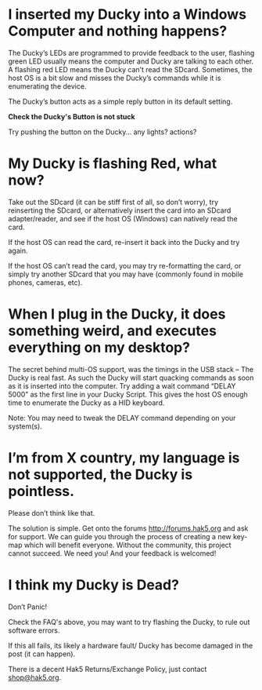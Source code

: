 # I inserted my Ducky into a Windows Computer and nothing happens?

The Ducky’s LEDs are programmed to provide feedback to the user, flashing green LED usually means the computer and Ducky are talking to each other. A flashing red LED means the Ducky can’t read the SDcard. Sometimes, the host OS is a bit slow and misses the Ducky’s commands while it is enumerating the device.

The Ducky’s button acts as a simple reply button in its default setting.

**Check the Ducky's Button is not stuck**

Try pushing the button on the Ducky… any lights? actions?

# My Ducky is flashing Red, what now?

Take out the SDcard (it can be stiff first of all, so don’t worry), try reinserting the SDcard, or alternatively insert the card into an SDcard adapter/reader, and see if the host OS (Windows) can natively read the card.

If the host OS can read the card, re-insert it back into the Ducky and try again.

If the host OS can’t read the card, you may try re-formatting the card, or simply try another SDcard that you may have (commonly found in mobile phones, cameras, etc).

# When I plug in the Ducky, it does something weird, and executes everything on my desktop?

The secret behind multi-OS support, was the timings in the USB stack – The Ducky is real fast. As such the Ducky will start quacking commands as soon as it is inserted into the computer. Try adding a wait command “DELAY 5000” as the first line in your Ducky Script. This gives the host OS enough time to enumerate the Ducky as a HID keyboard.

Note: You may need to tweak the DELAY command depending on your system(s).

# I’m from X country, my language is not supported, the Ducky is pointless.

Please don’t think like that.

The solution is simple. Get onto the forums http://forums.hak5.org and ask for support. We can guide you through the process of creating a new key-map which will benefit everyone. Without the community, this project cannot succeed. We need you! And your feedback is welcomed!

# I think my Ducky is Dead?

Don’t Panic!

Check the FAQ's above, you may want to try flashing the Ducky, to rule out software errors.

If this all fails, its likely a hardware fault/ Ducky has become damaged in the post (it can happen).

There is a decent Hak5 Returns/Exchange Policy, just contact shop@hak5.org.